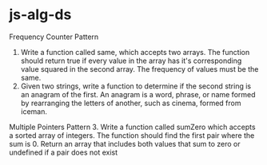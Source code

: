 # js-alg-ds

Frequency Counter Pattern
1. Write a function called same, which accepts two arrays. The function should return true if every value in the array has it's corresponding value squared in the second array. The frequency of values must be the same.
2. Given two strings, write a function to determine if the second string is an anagram of the first. An anagram is a word, phrase, or name formed by rearranging the letters of another, such as cinema, formed from iceman.

Multiple Pointers Pattern
3. Write a function called sumZero which accepts a sorted array of integers. The function should find the first pair where the sum is 0. Return an array that includes both values that sum to zero or undefined if a pair does not exist